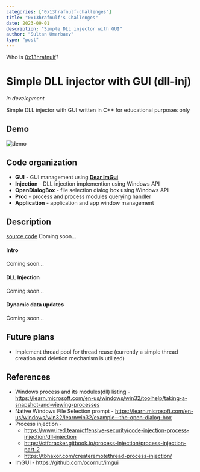 ```yaml
---
categories: ["0x13hrafnulf-challenges"]
title: "0x13hrafnulf's Challenges"
date: 2023-09-01
description: "Simple DLL injector with GUI"
author: "Sultan Umarbaev"
type: "post"
---
```


Who is [0x13hrafnulf](https://umarbaevb.github.io/)? 

# Simple DLL injector with GUI (dll-inj)
*in development*

Simple DLL injector with GUI written in C++ for educational purposes only
## Demo
![demo](.../media/dll-inj/demo.gif)
## Code organization
- **GUI** - GUI management using [**Dear ImGui**](https://github.com/ocornut/imgui)
- **Injection** - DLL injection implemention using Windows API
- **OpenDialogBox** - file selection dialog box using Windows API
- **Proc** - process and process modules querying handler
- **Application** - application and app window management
## Description
[source code](https://github.com/umarbaev-S/dll-inj)
Coming soon...
#### Intro
Coming soon...
#### DLL Injection
Coming soon...
#### Dynamic data updates
Coming soon...

## Future plans
- Implement thread pool for thread reuse (currently a simple thread creation and deletion mechanism is utilized)
## References
- Windows process and its modules(dll) listing - https://learn.microsoft.com/en-us/windows/win32/toolhelp/taking-a-snapshot-and-viewing-processes
- Native Windows File Selection prompt - https://learn.microsoft.com/en-us/windows/win32/learnwin32/example--the-open-dialog-box
- Process injection - 
	- https://www.ired.team/offensive-security/code-injection-process-injection/dll-injection
	- https://ctfcracker.gitbook.io/process-injection/process-injection-part-2
	- https://tbhaxor.com/createremotethread-process-injection/
- ImGUI - https://github.com/ocornut/imgui